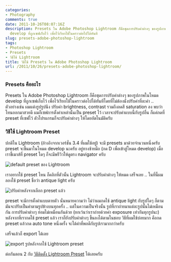```yaml
---
categories:
- Photography
comments: true
date: 2011-10-26T08:07:16Z
description: Presets ใน Adobe Photoshop Lightroom ก็คือชุดการปรับค่าต่างๆ ของรูปภาพในโหมด
  develop ที่ถูกเซฟเก็บไว้ เพื่อไว้เรียกใช้ในคราวต่อไปได้ทันที
slug: presets-adobe-photoshop-lightroom
tags:
- Photoshop Lightroom
- Presets
- วิธีใช้ Lightroom
title: วิธีใช้ Presets ใน Adobe Photoshop Lightroom
url: /2011/10/26/presets-adobe-photoshop-lightroom/
---
```


### Presets คืออะไร

Presets ใน Adobe Photoshop Lightroom ก็คือชุดการปรับค่าต่างๆ ของรูปภาพในโหมด develop ที่ถูกเซฟเก็บไว้ เพื่อไว้เรียกใช้ในคราวต่อไปได้ทันทีโดยที่ไม่ต้องนั่งปรับค่าที่ละค่า .. ตัวอย่างเช่น ผมแต่งรูปรูปนึง ปรับค่า brightness, contrast รวมถึงลดสี saturation ลง พบว่าโทนออกมาสวยดี ผมก็เซฟการตั้งค่าเหล่านั้นเป็น preset ไว้ เวลาจะปรับค่าแบบนี้กับรูปอื่น ก็แค่กดที่ preset ที่เซฟไว้ ตัวโปรแกรมก็จะปรับค่าต่างๆ ให้โดยอัตโนมัติครับ

### วิธีใช้ Lightroom Preset

ปกติใน Lightroom (อ้างอิงจากเวอร์ชั่น 3.4 ที่ผมใช้อยู่) จะมี presets มาด้วยจำนวนหนึ่งครับ preset จะขึ้นมาในโหมด develop นะครับ อยู่ทางซ้ายมือ (กด D เพื่อเข้าสู่โหมด develop) เมื่อเราชี้เมาส์ที่ preset ใดๆ ก็จะมีพรีวิวให้ดูตรง navigator ครับ

![default preset ของ Lightroom](http://files.armno.in.th/uploads/2011/10/default.jpg)

เราอยากใช้ preset ไหน ก็คลิกที่ตัวนั้น Lightroom จะปรับค่าต่างๆ ให้หมด เสร็จเลย .. ในที่นี้ผมลองใช้ preset ชื่อว่า antique light ครับ

![ปรับค่าหลังจากเลือก preset แล้ว](http://files.armno.in.th/uploads/2011/10/applied.jpg)

preset จะมีการตั้งค่าแบบตายตัว นั่นหมายความว่า ไม่ว่าผมกดใช้ antique light กับรูปใดๆ ก็ตาม มันจะปรับเป็นค่าตามรูปข้างบนทุกครั้ง .. แต่ในความเป็นจริงนั้น รูปที่เราถ่ายมาแต่ละรูปนั้นไม่เหมือนกัน การปรับค่าต่างๆ ย่อมไม่เหมือนกันด้วย (ยกเว้นว่าเราถ่ายด้วยค่า exposure เท่ากันทุกรูปนะ) หลังจากที่เรากดใช้ preset แล้ว เราก็ยังปรับค่าต่างๆ ขึ้นลงได้ตามในชอบ วิธีที่ผมใช้บ่อยมาก คือกด preset แล้วกด auto tone หนึ่งครั้ง จะได้ค่าที่พอดีกับรูปเรามากกว่าครับ

เสร็จแล้วก็ export ได้เลย

![export รูปหลังจากใช้ Lightroom preset](http://files.armno.in.th/uploads/2011/10/adjusted-600x337.jpg)

ต่อกันตอน 2 กับ [วิธีติดตั้ง Lightroom Preset](https://armno.in.th/2011/10/27/installing-lightroom-presets/) ได้เลยครับ
